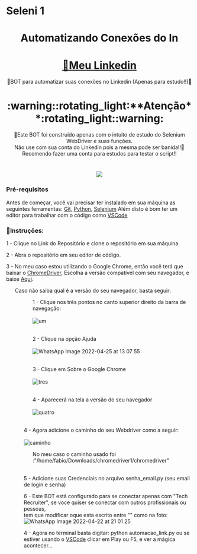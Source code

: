 # Seleni 1<h1 align ="center"> Automatizando Conexões do In</h1>

<h1 align="center">
    <a href="https://www.linkedin.com/in/fabiomarquesarao">🔗Meu Linkedin</a>
</h1>
<p align="center">🚀BOT para automatizar suas conexões no Linkedin (Apenas para estudo!!)🚀 </p>

<h1 align="center">:warning::rotating_light:**Atenção**:rotating_light::warning: </h1>
<p align="center">🚀Este BOT foi construído apenas com o intuito de estudo do Selenium WebDriver e suas funções.</br>
Não use com sua conta do Linkedin pois a mesma pode ser banida!!🚀</br>
Recomendo fazer uma conta para estudos para testar o script!!</p>


<h1 align="center">
  <img src="https://img.shields.io/static/v1?label=Script Automate&message=Seleni 1&color=informational&style=?style=for-the-badge&logo=appveyor"/>
</h1>

### Pré-requisitos

Antes de começar, você vai precisar ter instalado em sua máquina as seguintes ferramentas:
[Git](https://git-scm.com), [Python](https://python.org/en/), [Selenium](https://www.selenium.dev/documentation/webdriver/) 
Além disto é bom ter um editor para trabalhar com o código como [VSCode](https://code.visualstudio.com/)

### :checkered_flag:Instruções:
1 - Clique no Link do Repositório e clone o repositório em sua máquina.

2 - Abra o repositório em seu editor de código.

3 - No meu caso estou utilizando o Google Chrome, então você terá que baixar o [ChromeDriver](https://chromedriver.chromium.org/), Escolha a versão compatível com seu navegador, e baixe [Aqui](https://chromedriver.chromium.org/downloads).</br></li>
      <ol>Caso não saiba qual é a versão do seu navegador, basta seguir:</br>
      <ol>
        <ol>
            1 - Clique nos três pontos no canto superior direito da barra de navegação: </br></br>![um](https://user-images.githubusercontent.com/69515104/165126286-1d6ebbc3-6040-4483-a097-41e6e3322556.jpeg)</br></br></ol>
        <ol>
            2 - Clique na opção Ajuda</br></br>
![WhatsApp Image 2022-04-25 at 13 07 55](https://user-images.githubusercontent.com/69515104/165129603-cd2d5919-e093-4b0c-9842-035fd2093cc6.jpeg)</li></br></br></ol>
        <ol>
            3 - Clique em Sobre o Google Chrome</br></br>
            ![tres](https://user-images.githubusercontent.com/69515104/165131533-f57a519b-a088-4082-8ec6-8e2ac3ad65a4.png)</br></br>
        </ol>
        <ol>
            4 - Aparecerá na tela a versão do seu navegador</br></br>
            ![quatro](https://user-images.githubusercontent.com/69515104/165132362-de2ddd85-fd34-4c95-b015-6015e15702af.png)</br></br></ol>


4 - Agora adicione o caminho do seu Webdriver como a seguir:</br></br>![caminho](https://user-images.githubusercontent.com/69515104/165135184-b43e6a95-e73e-4a51-b7fe-f0671466545c.png)
</br>

<ol>No meu caso o caminho usado foi :"/home/fabio/Downloads/chromedriver1/chromedriver"</ol></br>

5 - Adicione suas Credenciais no arquivo senha_email.py (seu email de login e senha)

6 - Este BOT está configurado para se conectar apenas com "Tech Recruiter", se voce quiser se conectar com outros profissionais ou pessoas, </br>
tem que modificar oque esta escrito entre "" como na foto:![WhatsApp Image 2022-04-22 at 21 01 25](https://user-images.githubusercontent.com/69515104/164836445-542de3b5-a0c0-4a12-a59f-164978f14930.jpeg)



4 - Agora no terminal basta digitar: python automacao_link.py ou se estiver usando o [VSCode](https://code.visualstudio.com/)
 clicar em Play ou F5, e ver a mágica acontecer...


